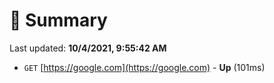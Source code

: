 # 📖 Summary
Last updated: **10/4/2021, 9:55:42 AM**

- `GET` [https://google.com](https://google.com) - **Up** (101ms)
